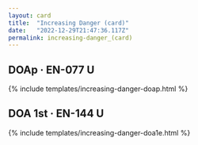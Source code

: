 ```yaml
---
layout: card
title:  "Increasing Danger (card)"
date:   "2022-12-29T21:47:36.117Z"
permalink: increasing-danger_(card)
---
```


## DOAp &middot; EN-077 U

{% include templates/increasing-danger-doap.html %}


## DOA 1st &middot; EN-144 U

{% include templates/increasing-danger-doa1e.html %}
